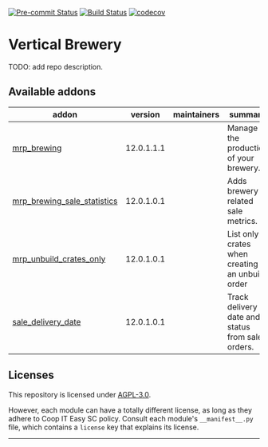 
<!-- /!\ Non OCA Context : Set here the badge of your runbot / runboat instance. -->
[![Pre-commit Status](https://github.com/coopiteasy/vertical-brewery/actions/workflows/pre-commit.yml/badge.svg?branch=12.0)](https://github.com/coopiteasy/vertical-brewery/actions/workflows/pre-commit.yml?query=branch%3A12.0)
[![Build Status](https://github.com/coopiteasy/vertical-brewery/actions/workflows/test.yml/badge.svg?branch=12.0)](https://github.com/coopiteasy/vertical-brewery/actions/workflows/test.yml?query=branch%3A12.0)
[![codecov](https://codecov.io/gh/coopiteasy/vertical-brewery/branch/12.0/graph/badge.svg)](https://codecov.io/gh/coopiteasy/vertical-brewery)
<!-- /!\ Non OCA Context : Set here the badge of your translation instance. -->

<!-- /!\ do not modify above this line -->

# Vertical Brewery

TODO: add repo description.

<!-- /!\ do not modify below this line -->

<!-- prettier-ignore-start -->
[//]: # (addons)

Available addons
----------------
addon | version | maintainers | summary
--- | --- | --- | ---
[mrp_brewing](mrp_brewing/) | 12.0.1.1.1 |  | Manage the production of your brewery.
[mrp_brewing_sale_statistics](mrp_brewing_sale_statistics/) | 12.0.1.0.1 |  | Adds brewery related sale metrics.
[mrp_unbuild_crates_only](mrp_unbuild_crates_only/) | 12.0.1.0.1 |  | List only crates when creating an unbuild order
[sale_delivery_date](sale_delivery_date/) | 12.0.1.0.1 |  | Track delivery date and status from sale orders.

[//]: # (end addons)

<!-- prettier-ignore-end -->

## Licenses

This repository is licensed under [AGPL-3.0](LICENSE).

However, each module can have a totally different license, as long as they adhere to Coop IT Easy SC
policy. Consult each module's `__manifest__.py` file, which contains a `license` key
that explains its license.

----
<!-- /!\ Non OCA Context : Set here the full description of your organization. -->
